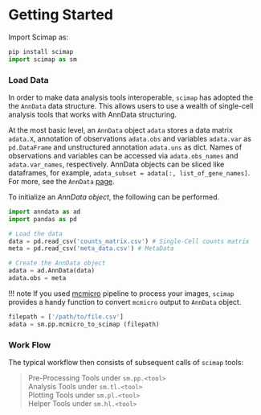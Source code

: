 # Getting Started

Import Scimap as:

```python
pip install scimap
import scimap as sm
```

### Load Data

In order to make data analysis tools interoperable, `scimap` has adopted the the `AnnData` data structure. This allows users to use a wealth of single-cell analysis tools that works with AnnData structuring.

At the most basic level, an `AnnData` object `adata` stores a data matrix `adata.X`, annotation of observations `adata.obs` and variables `adata.var` as `pd.DataFrame` and unstructured annotation `adata.uns` as dict. Names of observations and variables can be accessed via `adata.obs_names` and `adata.var_names`, respectively. AnnData objects can be sliced like dataframes, for example, `adata_subset = adata[:, list_of_gene_names]`. For more, see the `AnnData` [page](https://anndata.readthedocs.io/en/stable/anndata.AnnData.html#anndata.AnnData).

To initialize an *AnnData object*, the following can be performed.

```python
import anndata as ad
import pandas as pd

# Load the data
data = pd.read_csv('counts_matrix.csv') # Single-Cell counts matrix
meta = pd.read_csv('meta_data.csv') # MetaData

# Create the AnnData object
adata = ad.AnnData(data)
adata.obs = meta
```

!!! note
    If you used [mcmicro](https://github.com/labsyspharm/mcmicro-nf) pipeline to process your images, `scimap` provides a handy function to convert `mcmicro` output to `AnnData` object.


``` python
filepath = ['/path/to/file.csv']
adata = sm.pp.mcmicro_to_scimap (filepath)

```

### Work Flow

The typical workflow then consists of subsequent calls of `scimap` tools:

> Pre-Processing Tools under `sm.pp.<tool>`  
> Analysis Tools under `sm.tl.<tool>`  
> Plotting Tools under `sm.pl.<tool>`  
> Helper Tools under `sm.hl.<tool>`  
